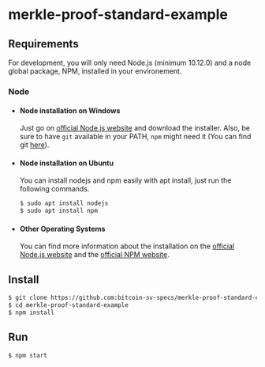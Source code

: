 # merkle-proof-standard-example

## Requirements

For development, you will only need Node.js (minimum 10.12.0) and a node global package, NPM, installed in your environement.

### Node

- #### Node installation on Windows

  Just go on [official Node.js website](https://nodejs.org/) and download the installer.
Also, be sure to have `git` available in your PATH, `npm` might need it (You can find git [here](https://git-scm.com/)).

- #### Node installation on Ubuntu

  You can install nodejs and npm easily with apt install, just run the following commands.

    ```sh
    $ sudo apt install nodejs
    $ sudo apt install npm
    ```

- #### Other Operating Systems
  You can find more information about the installation on the [official Node.js website](https://nodejs.org/) and the [official NPM website](https://npmjs.org/).

## Install

```sh
$ git clone https://github.com:bitcoin-sv-specs/merkle-proof-standard-example.git
$ cd merkle-proof-standard-example
$ npm install
```

## Run

```sh
$ npm start
```
